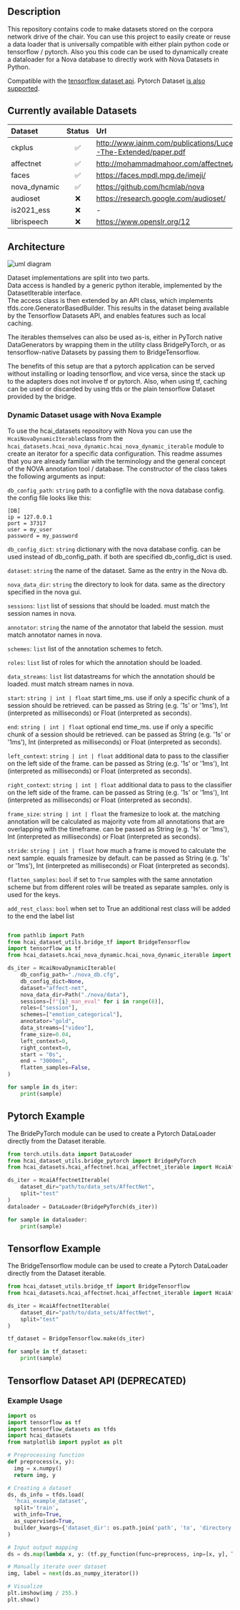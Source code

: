 ## Description
This repository contains code to make datasets stored on the corpora network drive of the chair.
You can use this project to easily create or reuse a data loader that is universally compatible with either plain python code or tensorflow / pytorch. 
Also you this code can be used to dynamically create a dataloader for a Nova database to directly work with Nova Datasets in Python. 

Compatible with the [tensorflow dataset api](https://www.tensorflow.org/api_docs/python/tf/data/Dataset).
Pytorch Dataset [is also supported](https://pytorch.org/vision/stable/datasets.html).
 


## Currently available Datasets

| Dataset       | Status        | Url  |
| :------------- |:-------------:| :-----|
| ckplus        | ✅             | http://www.iainm.com/publications/Lucey2010-The-Extended/paper.pdf |
| affectnet     | ✅             | http://mohammadmahoor.com/affectnet/ |
| faces         | ✅             |    https://faces.mpdl.mpg.de/imeji/ |
| nova_dynamic  | ✅             |    https://github.com/hcmlab/nova |
| audioset      | ❌             | https://research.google.com/audioset/ |
| is2021_ess    | ❌             |    -|
| librispeech   | ❌             |    https://www.openslr.org/12 |


## Architecture

![uml diagram](image/architecture.png)

Dataset implementations are split into two parts.\
Data access is handled by a generic python iterable, implemented by the DatasetIterable interface.\
The access class is then extended by an API class, which implements tfds.core.GeneratorBasedBuilder.
This results in the dataset being available by the Tensorflow Datasets API, and enables features 
such as local caching.

The iterables themselves can also be used as-is, either in PyTorch native DataGenerators by wrapping them in
the utility class BridgePyTorch, or as tensorflow-native Datasets by passing them to BridgeTensorflow.

The benefits of this setup are that a pytorch application can be served without installing or loading 
tensorflow, and vice versa, since the stack up to the adapters does not involve tf or pytorch. 
Also, when using tf, caching can be used or discarded by using tfds or the plain tensorflow Dataset
provided by the bridge.


### Dynamic Dataset usage with Nova Example 

To use the hcai_datasets repository with Nova you can use the `HcaiNovaDynamicIterable`class from the `hcai_datasets.hcai_nova_dynamic.hcai_nova_dynamic_iterable` module to create an iterator for a specific data configuration. 
This readme assumes that you are already familiar with the terminology and the general concept of the NOVA annotation tool / database.
The constructor of the class takes the following arguments as input: 

`db_config_path`: `string` path to a configfile with the nova database config. the config file looks like this:

```
[DB]
ip = 127.0.0.1
port = 37317
user = my_user
password = my_password
```

`db_config_dict`: `string` dictionary with the nova database config. can be used instead of db_config_path. if both are specified db_config_dict is used.

`dataset`: `string` the name of the dataset. Same as the entry in the Nova db.

`nova_data_dir`: `string` the directory to look for data. same as the directory specified in the nova gui. 

`sessions`: `list` list of sessions that should be loaded. must match the session names in nova.

`annotator`: `string` the name of the annotator that labeld the session. must match annotator names in nova.

`schemes`: `list` list of the annotation schemes to fetch.

`roles`: `list` list of roles for which the annotation should be loaded.

`data_streams`: `list` list datastreams for which the annotation should be loaded. must match stream names in nova.

`start`: `string | int | float` start time_ms. use if only a specific chunk of a session should be retrieved. can be passed as String (e.g. '1s' or '1ms'), Int (interpreted as milliseconds) or Float (interpreted as seconds).

`end`: `string | int | float` optional end time_ms. use if only a specific chunk of a session should be retrieved. can be passed as String (e.g. '1s' or '1ms'), Int (interpreted as milliseconds) or Float (interpreted as seconds).

`left_context`: `string | int | float` additional data to pass to the classifier on the left side of the frame. can be passed as String (e.g. '1s' or '1ms'), Int (interpreted as milliseconds) or Float (interpreted as seconds).

`right_context`: `string | int | float` additional data to pass to the classifier on the left side of the frame. can be passed as String (e.g. '1s' or '1ms'), Int (interpreted as milliseconds) or Float (interpreted as seconds).

`frame_size`: `string | int | float` the framesize to look at. the matching annotation will be calculated as majority vote from all annotations that are overlapping with the timeframe. can be passed as String (e.g. '1s' or '1ms'), Int (interpreted as milliseconds) or Float (interpreted as seconds).

`stride`: `string | int | float`  how much a frame is moved to calculate the next sample. equals framesize by default. can be passed as String (e.g. '1s' or '1ms'), Int (interpreted as milliseconds) or Float (interpreted as seconds).

`flatten_samples`: `bool` if set to `True` samples with the same annotation scheme but from different roles will be treated as separate samples. only <scheme> is used for the keys.  

`add_rest_class`: `bool` when set to True an additional rest class will be added to the end the label list


```python

from pathlib import Path
from hcai_dataset_utils.bridge_tf import BridgeTensorflow
import tensorflow as tf
from hcai_datasets.hcai_nova_dynamic.hcai_nova_dynamic_iterable import HcaiNovaDynamicIterable

ds_iter = HcaiNovaDynamicIterable(
    db_config_path="./nova_db.cfg",
    db_config_dict=None,
    dataset="affect-net",
    nova_data_dir=Path("./nova/data"),
    sessions=[f"{i}_man_eval" for i in range(8)],
    roles=["session"],
    schemes=["emotion_categorical"],
    annotator="gold",
    data_streams=["video"],
    frame_size=0.04,
    left_context=0,
    right_context=0,
    start = "0s",
    end = "3000ms",
    flatten_samples=False,
)

for sample in ds_iter:
    print(sample)
```

## Pytorch Example

The BridePyTorch module can be used to create a Pytorch DataLoader directly from the Dataset iterable. 

```python
from torch.utils.data import DataLoader
from hcai_dataset_utils.bridge_pytorch import BridgePyTorch
from hcai_datasets.hcai_affectnet.hcai_affectnet_iterable import HcaiAffectnetIterable

ds_iter = HcaiAffectnetIterable(
    dataset_dir="path/to/data_sets/AffectNet",
    split="test"
)
dataloader = DataLoader(BridgePyTorch(ds_iter))

for sample in dataloader:
    print(sample)
```


## Tensorflow Example

The BridgeTensorflow module can be used to create a Pytorch DataLoader directly from the Dataset iterable. 

```python
from hcai_dataset_utils.bridge_tf import BridgeTensorflow
from hcai_datasets.hcai_affectnet.hcai_affectnet_iterable import HcaiAffectnetIterable

ds_iter = HcaiAffectnetIterable(
    dataset_dir="path/to/data_sets/AffectNet",
    split="test"
)

tf_dataset = BridgeTensorflow.make(ds_iter)

for sample in tf_dataset:
    print(sample)
```


## Tensorflow Dataset API (DEPRECATED)

### Example Usage

```python
import os
import tensorflow as tf
import tensorflow_datasets as tfds
import hcai_datasets
from matplotlib import pyplot as plt

# Preprocessing function
def preprocess(x, y):
  img = x.numpy()
  return img, y

# Creating a dataset
ds, ds_info = tfds.load(
  'hcai_example_dataset',
  split='train',
  with_info=True,
  as_supervised=True,
  builder_kwargs={'dataset_dir': os.path.join('path', 'to', 'directory')}
)

# Input output mapping
ds = ds.map(lambda x, y: (tf.py_function(func=preprocess, inp=[x, y], Tout=[tf.float32, tf.int64])))

# Manually iterate over dataset
img, label = next(ds.as_numpy_iterator())

# Visualize
plt.imshow(img / 255.)
plt.show()
```
